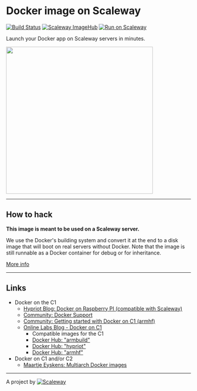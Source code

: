 # Docker image on Scaleway
[![Build Status](https://travis-ci.org/scaleway-community/scaleway-docker.svg?branch=master)](https://travis-ci.org/scaleway-community/scaleway-docker)
[![Scaleway ImageHub](https://img.shields.io/badge/ImageHub-view-ff69b4.svg)](https://hub.scaleway.com/docker.html)
[![Run on Scaleway](https://img.shields.io/badge/Scaleway-run-69b4ff.svg)](https://cloud.scaleway.com/#/servers/new?image=c1b530d8-0ca0-45c4-80db-ba06608287b2)


Launch your Docker app on Scaleway servers in minutes.

<img src="http://stratechery.com/wp-content/uploads/2014/12/docker.png" width="400px" />

---

## How to hack

**This image is meant to be used on a Scaleway server.**

We use the Docker's building system and convert it at the end to a disk image that will boot on real servers without Docker. Note that the image is still runnable as a Docker container for debug or for inheritance.

[More info](https://github.com/scaleway/image-builder)

---

## Links


- Docker on the C1
  - [Hypriot Blog: Docker on Raspberry PI (compatible with Scaleway)](http://blog.hypriot.com)
  - [Community: Docker Support](https://community.cloud.online.net/t/official-docker-support/374?u=manfred)
  - [Community: Getting started with Docker on C1 (armhf)](https://community.cloud.online.net/t/getting-started-docker-on-c1-armhf/383?u=manfred)
  - [Online Labs Blog - Docker on C1](https://blog.cloud.online.net/2014/10/27/docker-on-c1/)
    - Compatible images for the C1
    - [Docker Hub: "armbuild"](https://hub.docker.com/search/?q=armbuild&page=1&isAutomated=0&isOfficial=0&starCount=0&pullCount=0)
    - [Docker Hub: "hypriot"](https://hub.docker.com/search/?q=hypriot&page=1&isAutomated=0&isOfficial=0&starCount=0&pullCount=0)
    - [Docker Hub: "armhf"](https://hub.docker.com/search/?q=armhf&page=1&isAutomated=0&isOfficial=0&starCount=0&pullCount=0)
- Docker on C1 and/or C2
  - [Maartje Eyskens: Multiarch Docker images](https://eyskens.me/multiarch-docker-images/)

---

A project by [![Scaleway](https://avatars1.githubusercontent.com/u/5185491?v=3&s=42)](https://www.scaleway.com/)
